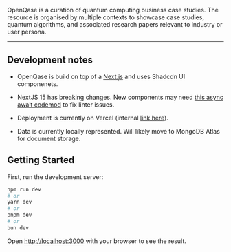 
OpenQase is a curation of quantum computing business case studies. The resource is organised by multiple contexts to showcase case studies, quantum algorithms, and associated research papers relevant to industry or user persona.


-----

## Development notes

- OpenQase is build on top of a [Next.js](https://nextjs.org) and uses Shadcdn UI componenets. 

- NextJS 15 has breaking changes. New components may need [this async await codemod](https://nextjs.org/docs/app/building-your-application/upgrading/codemods) to fix linter issues.

- Deployment is currently on Vercel (internal [link here](https://vercel.com/ddris-projects/openqase/9XVBdfF5RmdBKR6zCrwrdQ5W4CgK)). 

- Data is currently locally represented. Will likely move to MongoDB Atlas for document storage.




## Getting Started

First, run the development server:

```bash
npm run dev
# or
yarn dev
# or
pnpm dev
# or
bun dev
```

Open [http://localhost:3000](http://localhost:3000) with your browser to see the result.

